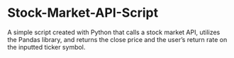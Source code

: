 # Stock-Market-API-Script
 A simple script created with Python that calls a stock market API, utilizes the Pandas library, and returns the close price and the user’s return rate on the inputted ticker symbol.
